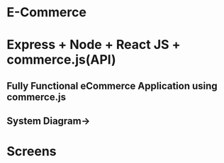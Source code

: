 # E-Commerce

# Express + Node + React JS + commerce.js(API)

## Fully Functional eCommerce Application using commerce.js

## System Diagram->

# Screens
